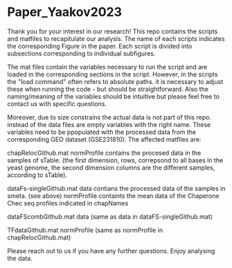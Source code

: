# Paper_Yaakov2023
Thank you for your interest in our research!
This repo contains the scripts and matfiles to recapitulate our analysis.
The name of each scripts indicates the corresponding Figure in the paper.
Each script is divided into subsections corresponding to individual subfigures.

The mat files contain the variables necessary to run the script and are loaded in the corresponding sections in the script.
However, in the scripts the "load command" often refers to absolute paths. it is necessary to adjust these when running the code - but should be straightforward.
Also the naming/meaning of the variables should be intuitive but please feel free to contact us with specific questions.

Moreover, due to size constrains the actual data is not part of this repo. instead of the data files are empty variables with the right name.
These variables need to be ppopulated with the processed data from the corresponding GEO dataset (GSE231810).
The affected matfiles are:

chapRelocGithub.mat
  normProfile contains the procesed data in the samples of sTable. (the first dimension, rows, correpsond to all bases in the yeast genome, the second dimension columns are the different samples, according to sTable).

dataFs-singleGithub.mat
  data contians the processed data of the samples in smeta. (see above)
  normProfile containts the mean data of the  Chaperone Chec seq profiles indicated in chapNames
  
dataFScombGithub.mat
  data (same as data in dataFS-singleGithub.mat)

TFdataGithub.mat
  normProfile (same as normProfile in chapRelocGithub.mat)

Please reach out to us if you have any further questions.
Enjoy analysing the data.
